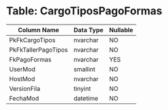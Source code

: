 # Table: CargoTiposPagoFormas

| Column Name | Data Type | Nullable |
|-------------|-----------|----------|
| PkFkCargoTipos | nvarchar | NO |
| PkFkTallerPagoTipos | nvarchar | NO |
| FkPagoFormas | nvarchar | YES |
| UserMod | smallint | NO |
| HostMod | nvarchar | NO |
| VersionFila | tinyint | NO |
| FechaMod | datetime | NO |
